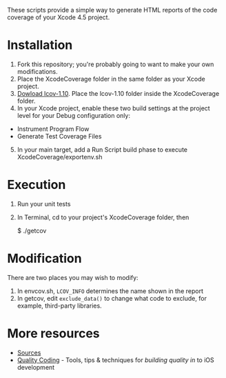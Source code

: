 These scripts provide a simple way to generate HTML reports of the code coverage
of your Xcode 4.5 project.


Installation
============

1. Fork this repository; you're probably going to want to make your own
modifications.
2. Place the XcodeCoverage folder in the same folder as your Xcode project.
3. [Dowload lcov-1.10](http://downloads.sourceforge.net/ltp/lcov-1.10.tar.gz).
Place the lcov-1.10 folder inside the XcodeCoverage folder.
4. In your Xcode project, enable these two build settings at the project level
for your Debug configuration only:
  * Instrument Program Flow
  * Generate Test Coverage Files
5. In your main target, add a Run Script build phase to execute
XcodeCoverage/exportenv.sh


Execution
=========

1. Run your unit tests
2. In Terminal, cd to your project's XcodeCoverage folder, then

    $ ./getcov


Modification
============

There are two places you may wish to modify:
1. In envcov.sh, ``LCOV_INFO`` determines the name shown in the report
2. In getcov, edit ``exclude_data()`` to change what code to exclude, for
example, third-party libraries.


More resources
==============

* [Sources](https://github.com/jonreid/XcodeCoverage)
* [Quality Coding](http://qualitycoding.org/) - Tools, tips & techniques for
_building quality in_ to iOS development
